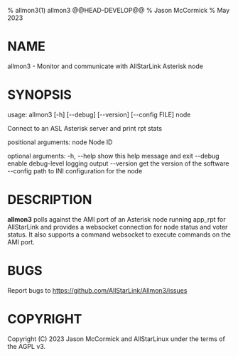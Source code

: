 % allmon3(1) allmon3 @@HEAD-DEVELOP@@
% Jason McCormick
% May 2023

# NAME
allmon3 - Monitor and communicate with AllStarLink Asterisk node

# SYNOPSIS
usage: allmon3 [-h] [--debug] [--version] [--config FILE] node 

Connect to an ASL Asterisk server and print rpt stats

positional arguments:
  node        Node ID

optional arguments:
  -h, --help  show this help message and exit
  --debug     enable debug-level logging output
  --version   get the version of the software
  --config    path to INI configuration for the node


# DESCRIPTION
**allmon3** polls against the AMI port of an Asterisk
node running app_rpt for AllStarLink and provides
a websocket connection for node status and voter
status. It also supports a command websocket to execute
commands on the AMI port.

# BUGS
Report bugs to https://github.com/AllStarLink/Allmon3/issues

# COPYRIGHT
Copyright (C) 2023 Jason McCormick and AllStarLinux
under the terms of the AGPL v3.
